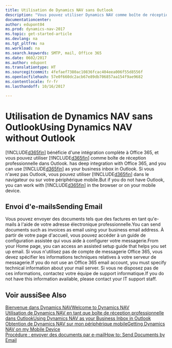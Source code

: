 ```yaml
---
title: Utilisation de Dynamics NAV sans Outlook
description: "Vous pouvez utiliser Dynamics NAV comme boîte de réception professionnelle dans Outlook, car il est intégré à Office 365, cependant, vous pouvez également l'utiliser sans Outlook dans un navigateur ou sur votre périphérique mobile."
documentationcenter: 
author: edupont04
ms.prod: dynamics-nav-2017
ms.topic: get-started-article
ms.devlang: na
ms.tgt_pltfrm: na
ms.workload: na
ms.search.keywords: SMTP, mail, Office 365
ms.date: 0602/2017
ms.author: edupont
ms.translationtype: HT
ms.sourcegitcommit: 4fefaef7380ac10836fcac404eea006f55d8556f
ms.openlocfilehash: 57e0f660dc2acb67e89db706857aa154f9ae9682
ms.contentlocale: fr-fr
ms.lasthandoff: 10/16/2017

---
```

# <a name="using-dynamics-nav-without-outlook"></a><span data-ttu-id="a4a7f-103">Utilisation de Dynamics NAV sans Outlook</span><span class="sxs-lookup"><span data-stu-id="a4a7f-103">Using Dynamics NAV without Outlook</span></span>
[!INCLUDE[d365fin](includes/d365fin_md.md)]<span data-ttu-id="a4a7f-104"> bénéficie d'une intégration complète à Office 365, et vous pouvez utiliser [!INCLUDE[d365fin](includes/d365fin_md.md)] comme boîte de réception professionnelle dans Outlook.</span><span class="sxs-lookup"><span data-stu-id="a4a7f-104"> has deep integration with Office 365, and you can use [!INCLUDE[d365fin](includes/d365fin_md.md)] as your business inbox in Outlook.</span></span> <span data-ttu-id="a4a7f-105">Si vous n'avez pas Outlook, vous pouvez utiliser [!INCLUDE[d365fin](includes/d365fin_md.md)] dans le navigateur ou sur votre périphérique mobile.</span><span class="sxs-lookup"><span data-stu-id="a4a7f-105">But if you do not have Outlook, you can work with [!INCLUDE[d365fin](includes/d365fin_md.md)] in the browser or on your mobile device.</span></span>  

## <a name="sending-email"></a><span data-ttu-id="a4a7f-106">Envoi d'e-mails</span><span class="sxs-lookup"><span data-stu-id="a4a7f-106">Sending Email</span></span>
<span data-ttu-id="a4a7f-107">Vous pouvez envoyer des documents tels que des factures en tant qu'e-mails à l'aide de votre adresse électronique professionnelle.</span><span class="sxs-lookup"><span data-stu-id="a4a7f-107">You can send documents such as invoices as email using your business email address.</span></span> <span data-ttu-id="a4a7f-108">À partir de votre page d'accueil, vous pouvez accéder à un guide de configuration assistée qui vous aide à configurer votre messagerie.</span><span class="sxs-lookup"><span data-stu-id="a4a7f-108">From your Home page, you can access an assisted setup guide that helps you set up email.</span></span> <span data-ttu-id="a4a7f-109">Si vous n'utilisez pas de compte de messagerie Office 365, vous devez spécifier les informations techniques relatives à votre serveur de messagerie.</span><span class="sxs-lookup"><span data-stu-id="a4a7f-109">If you do not use an Office 365 email account, you must specify technical information about your mail server.</span></span> <span data-ttu-id="a4a7f-110">Si vous ne disposez pas de ces informations, contactez votre équipe de support informatique.</span><span class="sxs-lookup"><span data-stu-id="a4a7f-110">If you do not have this information available, please contact your IT support staff.</span></span>  


## <a name="see-also"></a><span data-ttu-id="a4a7f-111">Voir aussi</span><span class="sxs-lookup"><span data-stu-id="a4a7f-111">See Also</span></span>
[<span data-ttu-id="a4a7f-112">Bienvenue dans Dynamics NAV</span><span class="sxs-lookup"><span data-stu-id="a4a7f-112">Welcome to Dynamics NAV</span></span>](index.md)  
[<span data-ttu-id="a4a7f-113">Utilisation de Dynamics NAV en tant que boîte de réception professionnelle dans Outlook</span><span class="sxs-lookup"><span data-stu-id="a4a7f-113">Using Dynamics NAV as your Business Inbox in Outlook</span></span>](madeira-outlook.md)  
[<span data-ttu-id="a4a7f-114">Obtention de Dynamics NAV sur mon périphérique mobile</span><span class="sxs-lookup"><span data-stu-id="a4a7f-114">Getting Dynamics NAV on my Mobile Device</span></span>](install-mobile-app.md)  
[<span data-ttu-id="a4a7f-115">Procédure : envoyer des documents par e-mail</span><span class="sxs-lookup"><span data-stu-id="a4a7f-115">How to: Send Documents by Email</span></span>](ui-how-send-documents-email.md)

